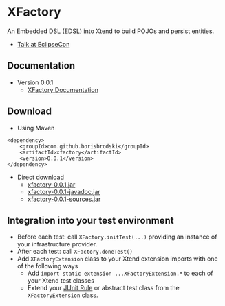 # XFactory


An Embedded DSL (EDSL) into Xtend to build POJOs and persist entities.

* [Talk at EclipseCon](http://youtu.be/jCgPfxaY8XQ)

## Documentation

* Version 0.0.1
  * [XFactory Documentation](http://borisbrodski.github.io/xfactory/doc-0.0.1/org/github/xfactory/docs/XFactoryDocumentationV001Suite.html)

## Download

* Using Maven
```
<dependency>
	<groupId>com.github.borisbrodski</groupId>
	<artifactId>xfactory</artifactId>
	<version>0.0.1</version>
</dependency>
```

* Direct download
  * [xfactory-0.0.1.jar](http://central.maven.org/maven2/com/github/borisbrodski/xfactory/0.0.1/xfactory-0.0.1.jar)
  * [xfactory-0.0.1-javadoc.jar](http://central.maven.org/maven2/com/github/borisbrodski/xfactory/0.0.1/xfactory-0.0.1-javadoc.jar)
  * [xfactory-0.0.1-sources.jar](http://central.maven.org/maven2/com/github/borisbrodski/xfactory/0.0.1/xfactory-0.0.1-sources.jar)

## Integration into your test environment

* Before each test: call `XFactory.initTest(...)` providing an instance of your infrastructure provider.
* After each test: call `XFactory.doneTest()`
* Add `XFactoryExtension` class to your Xtend extension imports with one of the following ways
  * Add `import static extension ...XFactoryExtension.*` to each of your Xtend test classes
  * Extend your [JUnit Rule](http://stackoverflow.com/questions/13489388/how-junit-rule-works) or abstract test class from the `XFactoryExtension` class.
